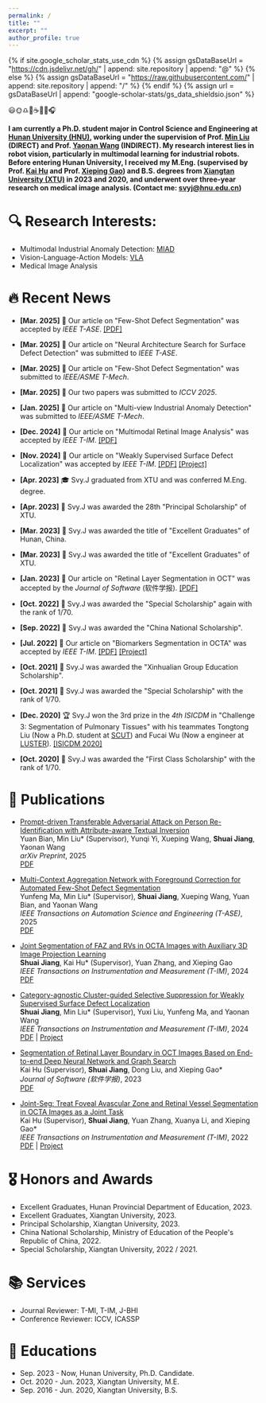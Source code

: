 ```yaml
---
permalink: /
title: ""
excerpt: ""
author_profile: true
---
```


{% if site.google_scholar_stats_use_cdn %}
{% assign gsDataBaseUrl = "https://cdn.jsdelivr.net/gh/" | append: site.repository | append: "@" %}
{% else %}
{% assign gsDataBaseUrl = "https://raw.githubusercontent.com/" | append: site.repository | append: "/" %}
{% endif %}
{% assign url = gsDataBaseUrl | append: "google-scholar-stats/gs_data_shieldsio.json" %}

<span class='anchor' id='about-me'></span>

😃🌞♎️👫☕️🍵🎾🎧

**I am currently a Ph.D. student major in Control Science and Engineering at [Hunan University (HNU)](http://www-en.hnu.edu.cn/), working under the supervision of Prof. [Min Liu](http://eeit.hnu.edu.cn/info/1291/5218.htm) (DIRECT) and Prof. [Yaonan Wang](http://eeit.hnu.edu.cn/info/1277/4490.htm) (INDIRECT). My research interest lies in robot vision, particularly in multimodal learning for industrial robots. Before entering Hunan University, I received my M.Eng. (supervised by Prof. [Kai Hu](https://jwxy.xtu.edu.cn/info/1147/2508.htm) and Prof. [Xieping Gao](https://scholar.hunnu.edu.cn/gaoxieping/index.htm)) and B.S. degrees from [Xiangtan University (XTU)](https://en.xtu.edu.cn/) in 2023 and 2020, and underwent over three-year research on medical image analysis. (Contact me: svyj@hnu.edu.cn)**

# 🔍 Research Interests:
- Multimodal Industrial Anomaly Detection: [MIAD](https://svyj.github.io/MIAD)
- Vision-Language-Action Models: [VLA](https://svyj.github.io/VLA)
- Medical Image Analysis

# 🔥 Recent News

- **[Mar. 2025]** 🎉 Our article on "Few-Shot Defect Segmentation" was accepted by _IEEE T-ASE_. [[PDF]](https://ieeexplore.ieee.org/document/10942431)

- **[Mar. 2025]** 📃 Our article on "Neural Architecture Search for Surface Defect Detection" was submitted to _IEEE T-ASE_.

- **[Mar. 2025]** 📃 Our article on "Few-Shot Defect Segmentation" was submitted to _IEEE/ASME T-Mech_.

- **[Mar. 2025]** 📃 Our two papers was submitted to _ICCV 2025_.

- **[Jan. 2025]** 📃 Our article on "Multi-view Industrial Anomaly Detection" was submitted to _IEEE/ASME T-Mech_.

- **[Dec. 2024]** 🎉 Our article on "Multimodal Retinal Image Analysis" was accepted by _IEEE T-IM_. [[PDF]](https://ieeexplore.ieee.org/document/10904426)
  
- **[Nov. 2024]** 🎉 Our article on "Weakly Supervised Surface Defect Localization" was accepted by _IEEE T-IM_. [[PDF]](https://ieeexplore.ieee.org/document/10908998) [[Project]](https://svyj.github.io/CSS/)
  
- **[Apr. 2023]** 🎓 Svy.J graduated from XTU and was conferred M.Eng. degree.
  
- **[Apr. 2023]** 🌟 Svy.J was awarded the 28th "Principal Scholarship" of XTU.

- **[Mar. 2023]** 🌟 Svy.J was awarded the title of "Excellent Graduates" of Hunan, China.
  
- **[Mar. 2023]** 🌟 Svy.J was awarded the title of "Excellent Graduates" of XTU.
  
- **[Jan. 2023]** 🎉 Our article on "Retinal Layer Segmentation in OCT" was accepted by the _Journal of Software_ (软件学报). [[PDF]](https://www.jos.org.cn/jos/article/abstract/6895)
  
- **[Oct. 2022]** 🌟 Svy.J was awarded the "Special Scholarship" again with the rank of 1/70.
  
- **[Sep. 2022]** 🌟 Svy.J was awarded the "China National Scholarship".
  
- **[Jul. 2022]** 🎉 Our article on "Biomarkers Segmentation in OCTA" was accepted by _IEEE T-IM_. [[PDF]](https://ieeexplore.ieee.org/document/9837090) [[Project]](https://svyj.github.io/Joint-Seg/)
  
- **[Oct. 2021]** 🌟 Svy.J was awarded the "Xinhualian Group Education Scholarship".
  
- **[Oct. 2021]** 🌟 Svy.J was awarded the "Special Scholarship" with the rank of 1/70.
  
- **[Dec. 2020]** 🏆 Svy.J won the 3rd prize in the _4th ISICDM_ in "Challenge 3: Segmentation of Pulmonary Tissues" with his teammates Tongtong Liu (Now a Ph.D. student at [SCUT](https://www.scut.edu.cn/)) and Fucai Wu (Now a engineer at [LUSTER](https://www.lusterinc.com/)). [[ISICDM 2020]](https://isicdm2020.imagecomputing.org/cn/Challenges.html)
  
- **[Oct. 2020]** 🌟 Svy.J was awarded the "First Class Scholarship" with the rank of 1/70.

# 📝 Publications

- [Prompt-driven Transferable Adversarial Attack on Person Re-Identification with Attribute-aware Textual Inversion](https://arxiv.org/abs/2502.19697)<br>
  Yuan Bian, Min Liu* (Supervisor), Yunqi Yi, Xueping Wang, **Shuai Jiang**, Yaonan Wang<br>
  _arXiv Preprint_, 2025<br>
  [PDF](https://arxiv.org/pdf/2502.19697)

- [Multi-Context Aggregation Network with Foreground Correction for Automated Few-Shot Defect Segmentation](https://ieeexplore.ieee.org/document/10942431)<br>
  Yunfeng Ma, Min Liu* (Supervisor), **Shuai Jiang**, Xueping Wang, Yuan Bian, and Yaonan Wang<br>
  _IEEE Transactions on Automation Science and Engineering (T-ASE)_, 2025<br>
  [PDF](https://ieeexplore.ieee.org/document/10942431)

- [Joint Segmentation of FAZ and RVs in OCTA Images with Auxiliary 3D Image Projection Learning](https://ieeexplore.ieee.org/document/10904426)<br>
  **Shuai Jiang**, Kai Hu* (Supervisor), Yuan Zhang, and Xieping Gao<br>
  _IEEE Transactions on Instrumentation and Measurement (T-IM)_, 2024<br>
  [PDF](https://ieeexplore.ieee.org/document/10904426)

- [Category-agnostic Cluster-guided Selective Suppression for Weakly Supervised Surface Defect Localization](https://ieeexplore.ieee.org/document/10908998)<br>
  **Shuai Jiang**, Min Liu* (Supervisor), Yuxi Liu, Yunfeng Ma, and Yaonan Wang<br>
  _IEEE Transactions on Instrumentation and Measurement (T-IM)_, 2024<br>
  [PDF](https://ieeexplore.ieee.org/document/10908998) | [Project](https://svyj.github.io/CSS/)

- [Segmentation of Retinal Layer Boundary in OCT Images Based on End-to-end Deep Neural Network and Graph Search](https://www.jos.org.cn/jos/article/abstract/6895)<br>
  Kai Hu (Supervisor), **Shuai Jiang**, Dong Liu, and Xieping Gao*<br>
  _Journal of Software (软件学报)_, 2023<br>
  [PDF](https://www.jos.org.cn/jos/article/abstract/6895)

- [Joint-Seg: Treat Foveal Avascular Zone and Retinal Vessel Segmentation in OCTA Images as a Joint Task](https://ieeexplore.ieee.org/document/9837090)<br>
  Kai Hu (Supervisor), **Shuai Jiang**, Yuan Zhang, Xuanya Li, and Xieping Gao*<br>
  _IEEE Transactions on Instrumentation and Measurement (T-IM)_, 2022<br>
  [PDF](https://ieeexplore.ieee.org/document/9837090) | [Project](https://svyj.github.io/Joint-Seg/)

# 🎖 Honors and Awards
- Excellent Graduates, Hunan Provincial Department of Education, 2023.
- Excellent Graduates, Xiangtan University, 2023.
- Principal Scholarship, Xiangtan University, 2023.
- China National Scholarship, Ministry of Education of the People's Republic of China, 2022.
- Special Scholarship, Xiangtan University, 2022 / 2021.

# 📚 Services
- Journal Reviewer: T-MI, T-IM, J-BHI
- Conference Reviewer: ICCV, ICASSP

# 📖 Educations
- Sep. 2023 - Now, Hunan University, Ph.D. Candidate.
- Oct. 2020 - Jun. 2023, Xiangtan University, M.E.
- Sep. 2016 - Jun. 2020, Xiangtan University, B.S.

